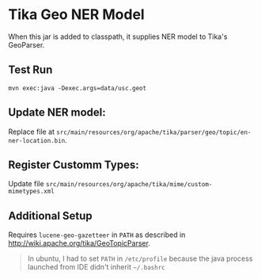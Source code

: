 # Tika Geo NER Model

  When this jar is added to classpath, it supplies NER model to Tika's GeoParser.


## Test Run
 `mvn exec:java -Dexec.args=data/usc.geot`


## Update NER model:

 Replace file at `src/main/resources/org/apache/tika/parser/geo/topic/en-ner-location.bin`.

## Register Customm Types:
  Update file `src/main/resources/org/apache/tika/mime/custom-mimetypes.xml`


## Additional Setup
   Requires `lucene-geo-gazetteer` in `PATH` as described in http://wiki.apache.org/tika/GeoTopicParser.

   >  In ubuntu, I had to set `PATH` in `/etc/profile` because the java process launched from IDE didn't
    inherit `~/.bashrc` 
